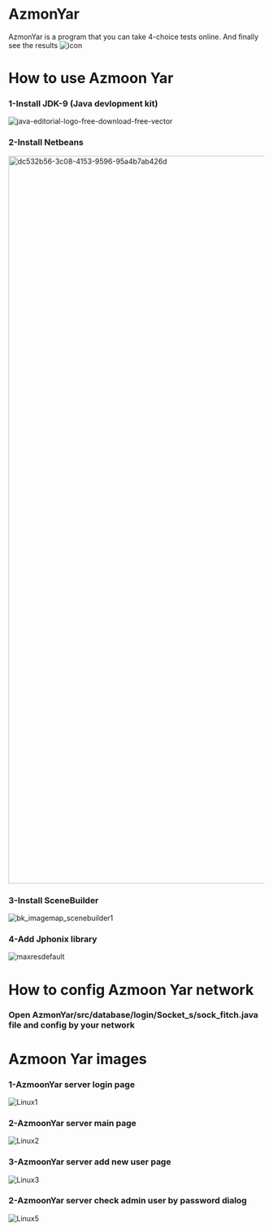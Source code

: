 # AzmonYar
AzmonYar is a program that you can take 4-choice tests online. And finally see the results
![icon](https://github.com/rezafarazi/AzmonYar/assets/45543047/8c9d1265-6a90-4c53-a40e-8408d17ab393)

# How to use Azmoon Yar
### 1-Install JDK-9 (Java devlopment kit)
![java-editorial-logo-free-download-free-vector](https://github.com/rezafarazi/AzmonYar/assets/45543047/48cd4f19-9b24-4021-bb24-094b386433cb)

### 2-Install Netbeans
<img width="1431" alt="dc532b56-3c08-4153-9596-95a4b7ab426d" src="https://github.com/rezafarazi/AzmonYar/assets/45543047/eed42a84-6b6e-48f9-8681-b05ac0aab723">


### 3-Install SceneBuilder
![bk_imagemap_scenebuilder1](https://github.com/rezafarazi/AzmonYar/assets/45543047/7e4b1d9d-2cb1-42f7-a19d-56a632a5b1dd)


### 4-Add Jphonix library
![maxresdefault](https://github.com/rezafarazi/AzmonYar/assets/45543047/e97ad563-d9a4-40cc-a46a-7c6d83ecd93c)


# How to config Azmoon Yar network
### Open AzmonYar/src/database/login/Socket_s/sock_fitch.java file and config by your network


# Azmoon Yar images
### 1-AzmoonYar server login page
![Linux1](https://github.com/rezafarazi/AzmonYar/assets/45543047/5b4d6e67-6878-4a2b-81e6-f760f3d52b30)

### 2-AzmoonYar server main page
![Linux2](https://github.com/rezafarazi/AzmonYar/assets/45543047/b06a2c23-235b-46aa-8064-33b401026523)

### 3-AzmoonYar server add new user page
![Linux3](https://github.com/rezafarazi/AzmonYar/assets/45543047/c6d1218e-38cd-4bf0-bcc3-0ab66da3267e)

### 2-AzmoonYar server check admin user by password dialog
![Linux5](https://github.com/rezafarazi/AzmonYar/assets/45543047/758eafad-dd4a-40b0-8da3-c1edca7e5b26)


